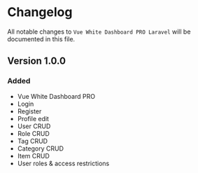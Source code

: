 # Changelog

All notable changes to `Vue White Dashboard PRO Laravel`  will be documented in this file.

## Version 1.0.0

### Added
- Vue White Dashboard PRO
- Login
- Register
- Profile edit
- User CRUD
- Role CRUD
- Tag CRUD
- Category CRUD
- Item CRUD
- User roles & access restrictions
